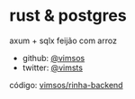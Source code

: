 # rust & postgres
axum + sqlx feijão com arroz
- github: [@vimsos](https://github.com/vimsos)
- twitter: [@vimsts](https://twitter.com/vimsts)

código: [vimsos/rinha-backend](https://github.com/vimsos/rinha-backend)
